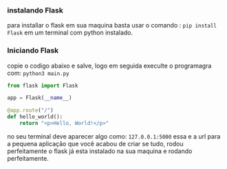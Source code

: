 
### instalando Flask
para installar o flask em sua maquina basta usar o comando : `pip install Flask` em um terminal com python instalado.

### Iniciando Flask
copie o codigo abaixo e  salve, logo em seguida execulte o programagra com: `python3 main.py`

```python
from flask import Flask

app = Flask(__name__)

@app.route("/")
def hello_world():
    return "<p>Hello, World!</p>"

```
no seu terminal deve aparecer algo como: `127.0.0.1:5000` essa e a url para a pequena aplicação que você acabou de criar se tudo, rodou perfeitamente o flask já esta instalado na sua maquina e rodando perfeitamente.